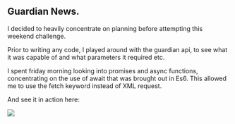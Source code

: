 ## Guardian News.

I decided to heavily concentrate on planning before attempting this weekend challenge.

Prior to writing any code, I played around with the guardian api, to see what it was capable of and what parameters it required etc.

I spent friday morning looking into promises and async functions, concentrating on the use of await that was brought out in Es6. This allowed me to use the fetch keyword instead of XML request.

And see it in action here:

![](quicknews.gif)
